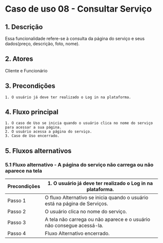 # Caso de uso 08 - Consultar Serviço

## 1. Descrição
Essa funcionalidade refere-se à consulta da página do serviço e seus dados(preço, descrição, foto, nome).
## 2. Atores
Cliente e Funcionário
## 3. Precondições

	1. O usuário já deve ter realizado o Log in na plataforma.
 
## 4. Fluxo principal

    1. O caso de Uso se inicia quando o usuário clica no nome do serviço para acessar a sua página.
    2. O usuário acessa a página do serviço.
    3. Caso de Uso encerrado.

## 5. Fluxos alternativos

### 5.1 Fluxo alternativo - A página do serviço não carrega ou não aparece na tela

| **Precondições**  | 1. O usuário já deve ter realizado o Log in na plataforma. |
| --- | --- |
| Passo 1  | O fluxo Alternativo se inicia quando o usuário está na página de Serviços. |
| Passo 2  | O usuário clica no nome do serviço. |
| Passo 3  | A tela não carrega ou não aparece e o usuário não consegue acessá-la. |
| Passo 4  | Fluxo Alternativo encerrado. |
